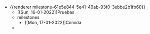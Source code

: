 - {{renderer milestone-61e5e844-5e41-49ab-93f0-3ebbe2b1fb60}}
	- [[Sun, 16-01-2022]]Pruebas
	- milestones
		- [[Mon, 17-01-2022]]Comida
	-